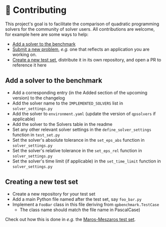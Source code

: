 # 👷 Contributing

This project's goal is to facilitate the comparison of quadratic programming solvers for the community of solver users. All contributions are welcome, for example here are some ways to help:

- [Add a solver to the benchmark](#add-a-solver-to-the-benchmark)
- [Submit a new problem](https://github.com/qpsolvers/qpbenchmark/issues/new?template=new_problem.md), *e.g.* one that reflects an application you are working on.
- [Create a new test set](#creating-a-new-test-set), distribute it in its own repository, and open a PR to reference it here

## Add a solver to the benchmark

- Add a corresponding entry (in the Added section of the upcoming version) to the changelog
- Add the solver name to the `IMPLEMENTED_SOLVERS` list in `solver_settings.py`
- Add the solver to `environment.yaml` (update the version of `qpsolvers` if applicable)
- Add the solver to the Solvers table in the readme
- Set any other relevant solver settings in the `define_solver_settings` function in `test_set.py`
- Set the solver's absolute tolerance in the `set_eps_abs` function in `solver_settings.py`
- Set the solver's relative tolerance in the `set_eps_rel` function in `solver_settings.py`
- Set the solver's time limit (if applicable) in the `set_time_limit` function in `solver_settings.py`

## Creating a new test set

- Create a new repository for your test set
- Add a main Python file named after the test set, say ``foo_bar.py``
- Implement a `FooBar` class in this file deriving from `qpbenchmark.TestCase`
    - The class name should match the file name in PascalCase)

Check out how this is done in *e.g.* the [Maros-Meszaros test set](https://github.com/qpsolvers/maros_meszaros_qpbenchmark).
